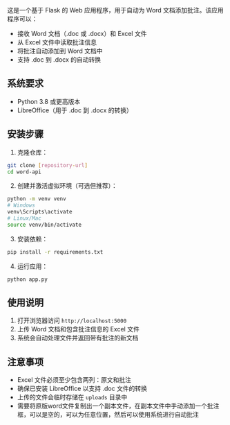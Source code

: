 这是一个基于 Flask 的 Web 应用程序，用于自动为 Word 文档添加批注。该应用程序可以：
- 接收 Word 文档（.doc 或 .docx）和 Excel 文件
- 从 Excel 文件中读取批注信息
- 将批注自动添加到 Word 文档中
- 支持 .doc 到 .docx 的自动转换

## 系统要求

- Python 3.8 或更高版本
- LibreOffice（用于 .doc 到 .docx 的转换）

## 安装步骤

1. 克隆仓库：
```bash
git clone [repository-url]
cd word-api
```

2. 创建并激活虚拟环境（可选但推荐）：
```bash
python -m venv venv
# Windows
venv\Scripts\activate
# Linux/Mac
source venv/bin/activate
```

3. 安装依赖：
```bash
pip install -r requirements.txt
```

4. 运行应用：
```bash
python app.py
```

## 使用说明

1. 打开浏览器访问 `http://localhost:5000`
2. 上传 Word 文档和包含批注信息的 Excel 文件
3. 系统会自动处理文件并返回带有批注的新文档

## 注意事项

- Excel 文件必须至少包含两列：原文和批注
- 确保已安装 LibreOffice 以支持 .doc 文件的转换
- 上传的文件会临时存储在 `uploads` 目录中 
- 需要将原版word文件复制出一个副本文件，在副本文件中手动添加一个批注框，可以是空的，可以为任意位置，然后可以使用系统进行自动批注